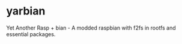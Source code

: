 yarbian
=======

Yet Another Rasp + bian - A modded raspbian with f2fs in rootfs and essential packages.
